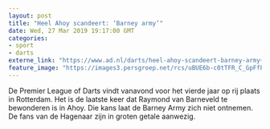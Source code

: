 ```yaml
---
layout: post
title: "Heel Ahoy scandeert: ‘Barney army’"
date: Wed, 27 Mar 2019 19:17:00 GMT
categories: 
- sport 
- darts 
externe_link: "https://www.ad.nl/darts/heel-ahoy-scandeert-barney-army~a9c36468/"
feature_image: "https://images3.persgroep.net/rcs/uBUE6b-c0tTFR_C_GpFfPfQARnI/diocontent/144230755/_fitwidth/400/?appId=21791a8992982cd8da851550a453bd7f&quality=0.7"
---
```


De Premier League of Darts vindt vanavond voor het vierde jaar op rij plaats in Rotterdam. Het is de laatste keer dat Raymond van Barneveld te bewonderen is in Ahoy. Die kans laat de Barney Army zich niet ontnemen. De fans van de Hagenaar zijn in groten getale aanwezig.
